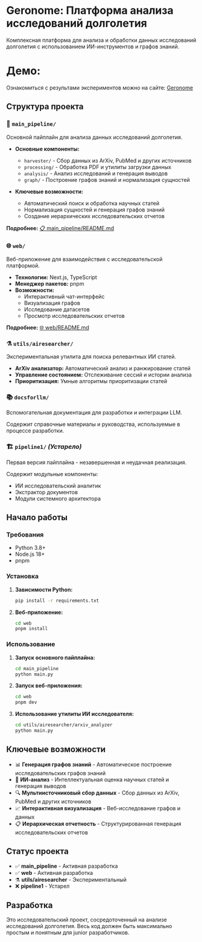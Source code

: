 # Geronome: Платформа анализа исследований долголетия

Комплексная платформа для анализа и обработки данных исследований долголетия с использованием ИИ-инструментов и графов знаний.

# Демо:

Ознакомиться с результами экспериментов можно на сайте: [Geronome](https://longevity.agiin2024.ru/)

## Структура проекта

### 🔬 `main_pipeline/`
Основной пайплайн для анализа данных исследований долголетия.

- **Основные компоненты:**
  - `harvester/` - Сбор данных из ArXiv, PubMed и других источников
  - `processing/` - Обработка PDF и утилиты загрузки данных
  - `analysis/` - Анализ исследований и генерация выводов
  - `graph/` - Построение графов знаний и нормализация сущностей

- **Ключевые возможности:**
  - Автоматический поиск и обработка научных статей
  - Нормализация сущностей и генерация графов знаний
  - Создание иерархических исследовательских отчетов

**Подробнее:** [📋 main_pipeline/README.md](main_pipeline/README.md) 

### 🌐 `web/`
Веб-приложение для взаимодействия с исследовательской платформой.

- **Технологии:** Next.js, TypeScript
- **Менеджер пакетов:** pnpm
- **Возможности:**
  - Интерактивный чат-интерфейс
  - Визуализация графов
  - Исследование датасетов
  - Просмотр исследовательских отчетов

**Подробнее:** [🌐 web/README.md](web/README.md)

### ⚗️ `utils/airesearcher/`
Экспериментальная утилита для поиска релевантных ИИ статей.

- **ArXiv анализатор:** Автоматический анализ и ранжирование статей
- **Управление состоянием:** Отслеживание сессий и истории анализа
- **Приоритизация:** Умные алгоритмы приоритизации статей

### 📚 `docsforllm/`
Вспомогательная документация для разработки и интеграции LLM.

Содержит справочные материалы и руководства, используемые в процессе разработки.

### 🏗️ `pipeline1/` *(Устарело)*
Первая версия пайплайна - незавершенная и неудачная реализация.

Содержит модульные компоненты:
- ИИ исследовательский аналитик
- Экстрактор документов
- Модули системного архитектора

## Начало работы

### Требования
- Python 3.8+
- Node.js 18+
- pnpm

### Установка

1. **Зависимости Python:**
   ```bash
   pip install -r requirements.txt
   ```

2. **Веб-приложение:**
   ```bash
   cd web
   pnpm install
   ```

### Использование

1. **Запуск основного пайплайна:**
   ```bash
   cd main_pipeline
   python main.py
   ```

2. **Запуск веб-приложения:**
   ```bash
   cd web
   pnpm dev
   ```

3. **Использование утилиты ИИ исследователя:**
   ```bash
   cd utils/airesearcher/arxiv_analyzer
   python main.py
   ```

## Ключевые возможности

- 📊 **Генерация графов знаний** - Автоматическое построение исследовательских графов знаний
- 🤖 **ИИ-анализ** - Интеллектуальная оценка научных статей и генерация выводов
- 🔍 **Мультиисточниковый сбор данных** - Сбор данных из ArXiv, PubMed и других источников
- 📈 **Интерактивная визуализация** - Веб-исследование графов и данных
- 📋 **Иерархическая отчетность** - Структурированная генерация исследовательских отчетов

## Статус проекта

- ✅ **main_pipeline** - Активная разработка
- ✅ **web** - Активная разработка  
- ⚗️ **utils/airesearcher** - Экспериментальный
- ❌ **pipeline1** - Устарел

## Разработка

Это исследовательский проект, сосредоточенный на анализе исследований долголетия. Весь код должен быть максимально простым и понятным для junior разработчиков.
